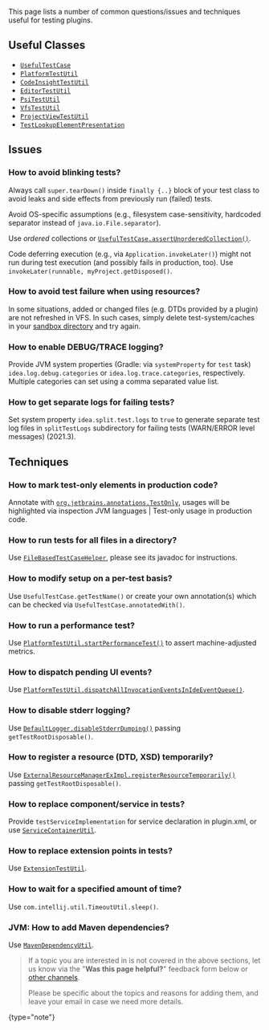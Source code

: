 [//]: # (title: Testing FAQ)

<!-- Copyright 2000-2022 JetBrains s.r.o. and other contributors. Use of this source code is governed by the Apache 2.0 license that can be found in the LICENSE file. -->

This page lists a number of common questions/issues and techniques useful for testing plugins.

## Useful Classes

- [`UsefulTestCase`](upsource:///platform/testFramework/src/com/intellij/testFramework/UsefulTestCase.java)
- [`PlatformTestUtil`](upsource:///platform/testFramework/src/com/intellij/testFramework/PlatformTestUtil.java)
- [`CodeInsightTestUtil`](upsource:///platform/testFramework/src/com/intellij/testFramework/fixtures/CodeInsightTestUtil.java)
- [`EditorTestUtil`](upsource:///platform/testFramework/src/com/intellij/testFramework/EditorTestUtil.java)
- [`PsiTestUtil`](upsource:///platform/testFramework/src/com/intellij/testFramework/PsiTestUtil.java)
- [`VfsTestUtil`](upsource:///platform/testFramework/src/com/intellij/testFramework/VfsTestUtil.java)
- [`ProjectViewTestUtil`](upsource:///platform/testFramework/src/com/intellij/testFramework/ProjectViewTestUtil.java)
- [`TestLookupElementPresentation`](upsource:///platform/testFramework/src/com/intellij/testFramework/fixtures/TestLookupElementPresentation.java)

## Issues

### How to avoid blinking tests?

Always call `super.tearDown()` inside `finally {..}` block of your test class to avoid leaks and side effects from previously run (failed) tests.

Avoid OS-specific assumptions (e.g., filesystem case-sensitivity, hardcoded separator instead of `java.io.File.separator`).

Use _ordered_ collections or [`UsefulTestCase.assertUnorderedCollection()`](upsource:///platform/testFramework/src/com/intellij/testFramework/UsefulTestCase.java).

Code deferring execution (e.g., via `Application.invokeLater()`) might not run during test execution (and possibly fails in production, too). Use `invokeLater(runnable, myProject.getDisposed()`.

### How to avoid test failure when using resources?

In some situations, added or changed files (e.g. DTDs provided by a plugin) are not refreshed in VFS. In such cases, simply delete <path>test-system/caches</path> in your [sandbox directory](ide_development_instance.md#the-development-instance-sandbox-directory) and try again.

### How to enable DEBUG/TRACE logging?

Provide JVM system properties (Gradle: via `systemProperty` for `test` task) `idea.log.debug.categories` or `idea.log.trace.categories`, respectively.
Multiple categories can set using a comma separated value list.

### How to get separate logs for failing tests?

Set system property `idea.split.test.logs` to `true` to generate separate test log files in `splitTestLogs` subdirectory for failing tests (WARN/ERROR level messages) (2021.3).

## Techniques

### How to mark test-only elements in production code?

Annotate with [`org.jetbrains.annotations.TestOnly`](https://github.com/JetBrains/java-annotations/blob/master/common/src/main/java/org/jetbrains/annotations/TestOnly.java), usages will be highlighted via inspection <control>JVM languages | Test-only usage in production code</control>.

### How to run tests for all files in a directory?

Use [`FileBasedTestCaseHelper`](upsource:///platform/testFramework/src/com/intellij/testFramework/FileBasedTestCaseHelper.java), please see its javadoc for instructions.

### How to modify setup on a per-test basis?

Use `UsefulTestCase.getTestName()` or create your own annotation(s) which can be checked via `UsefulTestCase.annotatedWith()`.

### How to run a performance test?

Use [`PlatformTestUtil.startPerformanceTest()`](upsource:///platform/testFramework/src/com/intellij/testFramework/PlatformTestUtil.java) to assert machine-adjusted metrics.

### How to dispatch pending UI events?

Use [`PlatformTestUtil.dispatchAllInvocationEventsInIdeEventQueue()`](upsource:///platform/testFramework/src/com/intellij/testFramework/PlatformTestUtil.java).

### How to disable stderr logging?

Use [`DefaultLogger.disableStderrDumping()`](upsource:///platform/util/src/com/intellij/openapi/diagnostic/DefaultLogger.java) passing `getTestRootDisposable()`.

### How to register a resource (DTD, XSD) temporarily?

Use [`ExternalResourceManagerExImpl.registerResourceTemporarily()`](upsource:///xml/xml-psi-impl/src/com/intellij/javaee/ExternalResourceManagerExImpl.java) passing `getTestRootDisposable()`.

### How to replace component/service in tests?

Provide `testServiceImplementation` for service declaration in <path>plugin.xml</path>, or use [`ServiceContainerUtil`](upsource:///platform/testFramework/src/com/intellij/testFramework/ServiceContainerUtil.kt).

### How to replace extension points in tests?

Use [`ExtensionTestUtil`](upsource:///platform/testFramework/src/com/intellij/testFramework/ExtensionTestUtil.kt).

### How to wait for a specified amount of time?

Use `com.intellij.util.TimeoutUtil.sleep()`.

### JVM: How to add Maven dependencies?

Use [`MavenDependencyUtil`](upsource:///java/testFramework/src/com/intellij/testFramework/fixtures/MavenDependencyUtil.java).

> If a topic you are interested in is not covered in the above sections, let us know via the "**Was this page helpful?**" feedback form below or [other channels](getting_help.md#problems-with-the-guide).
>
> Please be specific about the topics and reasons for adding them, and leave your email in case we need more details.
>
{type="note"}
